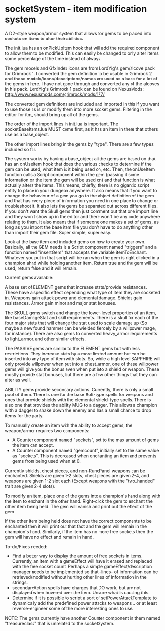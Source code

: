 socketSystem - item modification system
===================

A D2-style weapon/armor system that allows for gems to be placed into sockets on items to alter their abilities.

The init.lua has an onPickUpItem hook that will
add the required component to allow them to be modified. This can easily be changed to only alter items
some percentage of the time instead of always.

The gem models and GfxIndex icons are from LordYig's gem/alcove pack for Grimrock 1. I converted the gem
definition to be usable in Grimrock 2 and those models/icons/descriptions/names are used as a base for 
a lot of the gems in here. I have not gone through and converted any of the alcoves in his pack.
LordYig's Grimrock 1 pack can be found on NexusMods: http://www.nexusmods.com/grimrock/mods/177/

The converted gem definitions are included and imported in this if you want to use those as is or 
modify them into more socket gems. Filtering in the editor for itm_ should bring up all of the gems.

The order of the import lines in init.lua is important.
The socketBaseItems.lua MUST come first, as it has an item in there that others use as a base_object.

The other import lines bring in the gems by "type". There are a few types included so far.

The system works by having a base_object all the gems are based on that has an onUseItem hook that does
the various checks to determine if the gem can be used, what item is it being used on, etc. Then, the 
onUseItem function calls a Script component within the gem (passing it some information on the item
the gem will be used on) and that function is what actually alters the items. This means, chiefly, there
is no gigantic script entity to place in your dungeon anywhere. It also means that if you want to change 
the behaviour of a gem you go to the object definition of the gem and that has every piece of information
you need in one place to change or troubleshoot it. It also lets the gems be separated out across different
files. If you don't want the Skull gems then just comment out that one import line and they won't show up in
the editor and there won't be any code anywhere relating to them. It also means that if someone one makes a 
set of gems, as long as you import the base item file you don't have to do anything other than import their
gem file. Super simple, super easy.

Look at the base item and included gems on how to create your own. Basically, all the GEM needs is a Script
component named "triggers" and a function named "insertGem" that accepts the variable itemToEnchant. 
Whatever you put in that script will be ran when the gem is right clicked in a champion ahnd while holding 
another item. Return true and the gem will be used, return false and it will remain.

Current gems available:

A base set of ELEMENT gems that increase stats/provide resistances. These have a specific effect depending
what type of item they are socketed in. Weapons gain attack power and elemental damage. Shields gain 
resistances. Armor gain minor and major stat bonuses.

The SKULL gems switch and change the lower-level properties of an item, like baseDamageStat and
skill requirements. There is a skull for each of the four major stats that will change the stat
used to scale damage up (So maybe a new found hammer can be wielded fiercely by a willpower mage, for 
instance). There are also gems to converted heavy_armor requirements to light_armor, and other similar
effects.

The PASSIVE gems are similar to the ELEMENT gems but with less restrictions. They increase stats by a 
more limited amount but can be inserted into any type of item with slots. So, while a high level SAPPHIRE
will only provide willpower when put into a chest_armor, one of these willpower gems will give you the 
bonus even when put into a shield or weapon. These mostly provide stat bonuses, but there are a few other
things that they can alter as well.

ABILITY gems provide secondary actions. Currently, there is only a small pool of them. There is one for the
base Bolt-type spells for weapons and ones that provide shields with the elemental shield-type spells. There
is also one that provides the ability MUG to a dagger. This allows a champion with a dagger to shake down the
enemy and has a small chance to drop items for the party. 

To manually create an item with the ability to accept gems, the weapon/armor requires two components:

- A Counter component named "sockets", set to the max amount of gems the item can accept.
- A Counter component named "gemcount", initially set to the same value as "sockets". This is decreased
when enchanting an item and prevents gems from being used when at 0.

Currently shields, chest pieces, and non-RunePanel weapons can be enchanted. Shields are given 1-2 slots,
chest pieces are given 2-4, and weapons are given 1-2 slot each (Except weapons with the "two_handed" trait
are given 2-4 slots).

To modify an item, place one of the gems into a champion's hand along with the item to enchant in the
other hand. Right-click the gem to enchant the other item being held. The gem will vanish and print out
the effect of the gem.

If the other item being held does not have the correct components to be enchanted then it will print out
that fact and the gem will remain in the champion's hand. Similarly, if the item has no more free sockets
then the gem will have no effect and remain in hand.

To-do/Fixes needed:

- Find a better way to display the amount of free sockets in items. Currently, an item with a gameEffect 
will have it erased and replaced with the free socket count. Perhaps a simple gameEffect/description 
manager needs to be implemented so that -lines- of information can be retrieved/modified without hurting
other lines of information in the strings.
- secondaryAction spells have charges that DO work, but are not displayed when hovered over the item. Unsure
what is causing this.
- Determine if it is possible to script a sort of setPowerAttackTemplate to dynamically add the predefined 
power attacks to weapons... or at least reverse-engineer some of the more interesting ones to use.


NOTE: The gems currently have another Counter component in them named "treasureclass" that is unrelated to
the socketSystem. 